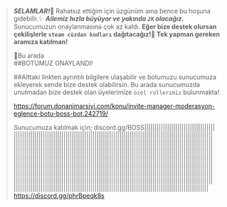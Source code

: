 > ***_SELAMLAR!_***:wave:    Rahatsız ettiğim için üzgünüm ama bence bu hoşuna gidebilir.:sparkles: 
> ***Ailemiz hızla büyüyor ve yakında `2K` olacağız.*** Sunucumuzun onaylanmasına çok az kaldı.
> **Eğer bize destek olursan çekilişlerle `steam cüzdan kodları` dağıtacağız!:tada:  Tek yapman gereken aramıza katılman!**
> 
>  :round_pushpin:Bu arada    
> ##BOTUMUZ ONAYLANDI!
>  
> 
> ##Alttaki linkten ayrıntılı bilgilere ulaşabilir ve botumuzu sunucumuza ekleyerek sende bize destek olabilirsin. Bu arada sunucumuzda unutmadan bize destek olan üyelerimize `özel rollerimiz` bulunmakta!
> 
> https://forum.donanimarsivi.com/konu/invite-manager-moderasyon-eglence-botu-boss-bot.242719/
> 
> 
>  Sunucumuza katılmak için; discοrd.gg/BOSS||​||||​||||​||||​||||​||||​||||​||||​||||​||||​||||​||||​||||​||||​||||​||||​||||​||||​||||​||||​||||​||||​||||​||||​||||​||||​||||​||||​||||​||||​||||​||||​||||​||||​||||​||||​||||​||||​||||​||||​||||​||||​||||​||||​||||​||||​||||​||||​||||​||||​||||​||||​||||​||||​||||​||||​||||​||||​||||​||||​||||​||||​||||​||||​||||​||||​||||​||||​||||​||||​||||​||||​||||​||||​||||​||||​||||​||||​||||​||||​||||​||||​||||​||||​||||​||||​||||​||||​||||​||||​||||​||||​||||​||||​||||​||||​||||​||||​||||​||||​||||​||||​||||​||||​||||​||||​||||​||||​||||​||||​||||​||||​||||​||||​||||​||||​||||​||||​||||​||||​||||​||||​||||​||||​||||​||||​||||​||||​||||​||||​||||​||||​||||​||||​||||​||||​||||​||||​||||​||||​||||​||||​||||​||||​||||​||||​||||​||||​||||​||||​||||​||||​||||​||||​||||​||||​||||​||||​||||​||||​||||​||||​||||​||||​||||​||||​||||​||||​||||​||||​||||​||||​||||​||||​||||​||||​||||​||||​||||​||||​||||​||||​||||​||||​||||​||||​||||​||||​||||​||||​||||​||||​||||​||||​||||​||||​||||​||||​||||​||||​|| https://discord.gg/phrBpeqk8s
